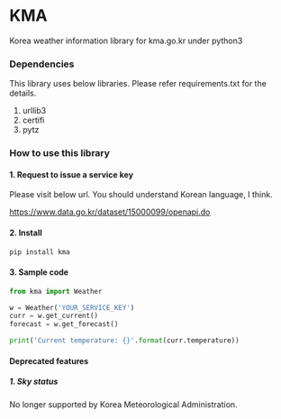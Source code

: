 # KMA
Korea weather information library for kma.go.kr under python3

### Dependencies
This library uses below libraries. Please refer requirements.txt for the details.
1. urllib3
2. certifi
3. pytz

### How to use this library

#### 1. Request to issue a service key
Please visit below url.
You should understand Korean language, I think.

https://www.data.go.kr/dataset/15000099/openapi.do

#### 2. Install
```python
pip install kma
```

#### 3. Sample code
```python
from kma import Weather

w = Weather('YOUR_SERVICE_KEY')
curr = w.get_current()
forecast = w.get_forecast()

print('Current temperature: {}'.format(curr.temperature))
```

#### Deprecated features

##### 1. Sky status
No longer supported by Korea Meteorological Administration.
